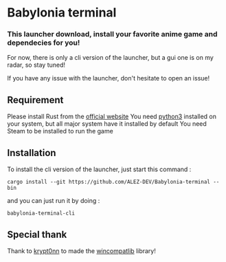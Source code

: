 # Babylonia terminal

### This launcher download, install your favorite anime game and dependecies for you!

For now, there is only a cli version of the launcher, but a gui one is on my radar, so stay tuned!

If you have any issue with the launcher, don't hesitate to open an issue!

## Requirement

Please install Rust from the [official website](https://www.rust-lang.org/fr/tools/install)
You need [python3](https://www.python.org/downloads/) installed on your system, but all major system have it installed by default
You need Steam to be installed to run the game

## Installation

To install the cli version of the launcher, just start this command :

```
cargo install --git https://github.com/ALEZ-DEV/Babylonia-terminal --bin
```

and you can just run it by doing :

```
babylonia-terminal-cli
```

## Special thank

Thank to [krypt0nn](https://github.com/krypt0nn) to made the [wincompatlib](https://github.com/krypt0nn/wincompatlib) library!
